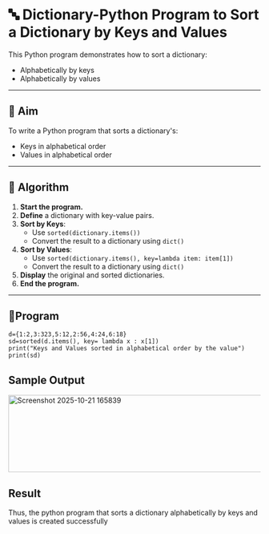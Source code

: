 # 🔤 Dictionary-Python Program to Sort a Dictionary by Keys and Values

This Python program demonstrates how to sort a dictionary:
- Alphabetically by keys
- Alphabetically by values

---

## 🎯 Aim

To write a Python program that sorts a dictionary's:
- Keys in alphabetical order
- Values in alphabetical order

---

## 🧠 Algorithm

1. **Start the program.**
2. **Define** a dictionary with key-value pairs.
3. **Sort by Keys**:
   - Use `sorted(dictionary.items())`
   - Convert the result to a dictionary using `dict()`
4. **Sort by Values**:
   - Use `sorted(dictionary.items(), key=lambda item: item[1])`
   - Convert the result to a dictionary using `dict()`
5. **Display** the original and sorted dictionaries.
6. **End the program.**

---

## 🧪Program
```
d={1:2,3:323,5:12,2:56,4:24,6:18}
sd=sorted(d.items(), key= lambda x : x[1])
print("Keys and Values sorted in alphabetical order by the value")
print(sd)
```

## Sample Output
<img width="1099" height="154" alt="Screenshot 2025-10-21 165839" src="https://github.com/user-attachments/assets/ed8b24fa-1fae-4621-8e30-2583d1aea861" />

## Result
Thus, the python program that sorts a dictionary alphabetically by keys and values is created successfully
